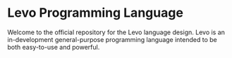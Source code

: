 # Levo Programming Language #

Welcome to the official repository for the Levo language design. Levo is an in-development general-purpose programming language intended to be both easy-to-use and powerful.
